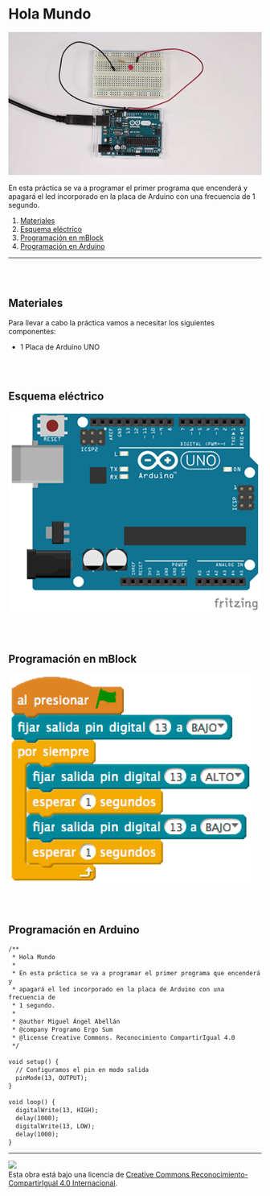 # Hola Mundo

![Animación](practica.gif)

En esta práctica se va a programar el primer programa que encenderá y apagará el led incorporado en la placa de Arduino con una frecuencia de 1 segundo.

1.	[Materiales](#materiales)
2.	[Esquema eléctrico](#esquema-eléctrico)
3.	[Programación en mBlock](#programación-en-mblock)
4.	[Programación en Arduino](#programación-en-arduino)



---


<br><br>


## Materiales

Para llevar a cabo la práctica vamos a necesitar los siguientes componentes:
- 1 Placa de Arduino UNO


<br><br>


## Esquema eléctrico

![Esquema eléctrico](fritzing.png)


<br><br>


## Programación en mBlock

![Programación en mBlock](mBlock.png)


<br><br>


## Programación en Arduino

```
/**
 * Hola Mundo
 * 
 * En esta práctica se va a programar el primer programa que encenderá y 
 * apagará el led incorporado en la placa de Arduino con una frecuencia de 
 * 1 segundo.
 * 
 * @author Miguel Ángel Abellán
 * @company Programo Ergo Sum
 * @license Creative Commons. Reconocimiento CompartirIgual 4.0
 */

void setup() {
  // Configuramos el pin en modo salida
  pinMode(13, OUTPUT);
}

void loop() {
  digitalWrite(13, HIGH);
  delay(1000);
  digitalWrite(13, LOW);
  delay(1000);
}
```



---



<img src="http://i.creativecommons.org/l/by-sa/4.0/88x31.png" /><br>
Esta obra está bajo una licencia de [Creative Commons Reconocimiento-CompartirIgual 4.0 Internacional](https://creativecommons.org/licenses/by-sa/4.0/deed.es_ES).
